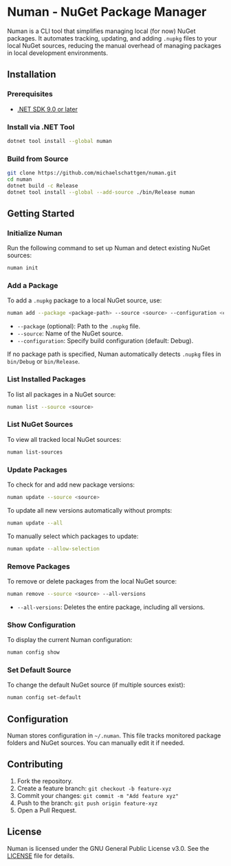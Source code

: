 # Numan - NuGet Package Manager

Numan is a CLI tool that simplifies managing local (for now) NuGet packages. It automates tracking, updating, and adding `.nupkg` files to your local NuGet sources, reducing the manual overhead of managing packages in local development environments.

## Installation

### Prerequisites

- [.NET SDK 9.0 or later](https://dotnet.microsoft.com/download/dotnet/9.0)

### Install via .NET Tool

```sh
dotnet tool install --global numan
```

### Build from Source

```sh
git clone https://github.com/michaelschattgen/numan.git
cd numan
dotnet build -c Release
dotnet tool install --global --add-source ./bin/Release numan
```

## Getting Started

### Initialize Numan

Run the following command to set up Numan and detect existing NuGet sources:

```sh
numan init
```

### Add a Package

To add a `.nupkg` package to a local NuGet source, use:

```sh
numan add --package <package-path> --source <source> --configuration <configuration>
```

- `--package` (optional): Path to the `.nupkg` file.
- `--source`: Name of the NuGet source.
- `--configuration`: Specify build configuration (default: Debug).

If no package path is specified, Numan automatically detects `.nupkg` files in `bin/Debug` or `bin/Release`.

### List Installed Packages

To list all packages in a NuGet source:

```sh
numan list --source <source>
```

### List NuGet Sources

To view all tracked local NuGet sources:

```sh
numan list-sources
```

### Update Packages

To check for and add new package versions:

```sh
numan update --source <source>
```

To update all new versions automatically without prompts:

```sh
numan update --all
```

To manually select which packages to update:

```sh
numan update --allow-selection
```

### Remove Packages

To remove or delete packages from the local NuGet source:

```sh
numan remove --source <source> --all-versions
```

- `--all-versions`: Deletes the entire package, including all versions.

### Show Configuration

To display the current Numan configuration:

```sh
numan config show
```

### Set Default Source

To change the default NuGet source (if multiple sources exist):

```sh
numan config set-default
```

## Configuration

Numan stores configuration in `~/.numan`. This file tracks monitored package folders and NuGet sources. You can manually edit it if needed.

## Contributing

1. Fork the repository.
2. Create a feature branch: `git checkout -b feature-xyz`
3. Commit your changes: `git commit -m "Add feature xyz"`
4. Push to the branch: `git push origin feature-xyz`
5. Open a Pull Request.

## License

Numan is licensed under the GNU General Public License v3.0. See the [LICENSE](LICENSE) file for details.
